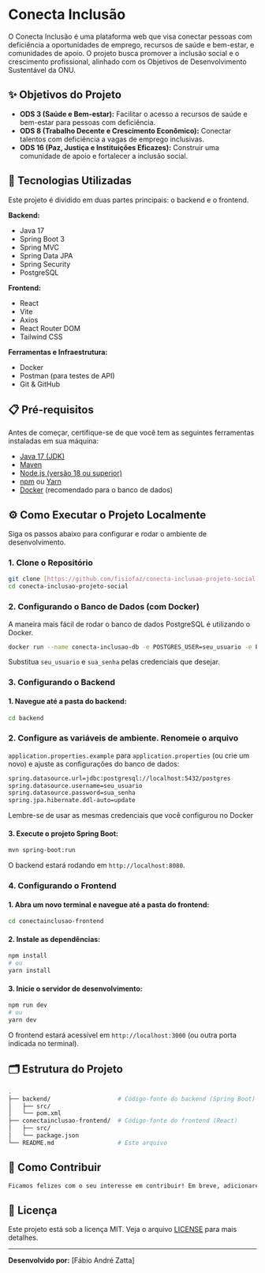 # Conecta Inclusão

O Conecta Inclusão é uma plataforma web que visa conectar pessoas com deficiência a oportunidades de emprego, recursos de saúde e bem-estar, e comunidades de apoio. O projeto busca promover a inclusão social e o crescimento profissional, alinhado com os Objetivos de Desenvolvimento Sustentável da ONU.

## ✨ Objetivos do Projeto

- **ODS 3 (Saúde e Bem-estar):** Facilitar o acesso a recursos de saúde e bem-estar para pessoas com deficiência.
- **ODS 8 (Trabalho Decente e Crescimento Econômico):** Conectar talentos com deficiência a vagas de emprego inclusivas.
- **ODS 16 (Paz, Justiça e Instituições Eficazes):** Construir uma comunidade de apoio e fortalecer a inclusão social.

## 🚀 Tecnologias Utilizadas

Este projeto é dividido em duas partes principais: o backend e o frontend.

**Backend:**
- Java 17
- Spring Boot 3
- Spring MVC
- Spring Data JPA
- Spring Security
- PostgreSQL

**Frontend:**
- React
- Vite
- Axios
- React Router DOM
- Tailwind CSS

**Ferramentas e Infraestrutura:**
- Docker
- Postman (para testes de API)
- Git & GitHub

## 📋 Pré-requisitos

Antes de começar, certifique-se de que você tem as seguintes ferramentas instaladas em sua máquina:

- [Java 17 (JDK)](https://www.oracle.com/java/technologies/javase/jdk17-archive-downloads.html)
- [Maven](https://maven.apache.org/download.cgi)
- [Node.js (versão 18 ou superior)](https://nodejs.org/en/)
- [npm](https://www.npmjs.com/) ou [Yarn](https://yarnpkg.com/)
- [Docker](https://www.docker.com/products/docker-desktop/) (recomendado para o banco de dados)

## ⚙️ Como Executar o Projeto Localmente

Siga os passos abaixo para configurar e rodar o ambiente de desenvolvimento.

### 1. Clone o Repositório

```bash
git clone [https://github.com/fisiofaz/conecta-inclusao-projeto-social.git](https://github.com/fisiofaz/conecta-inclusao-projeto-social.git)
cd conecta-inclusao-projeto-social
```

### 2. Configurando o Banco de Dados (com Docker)
A maneira mais fácil de rodar o banco de dados PostgreSQL é utilizando o Docker.

```bash
docker run --name conecta-inclusao-db -e POSTGRES_USER=seu_usuario -e POSTGRES_PASSWORD=sua_senha -p 5432:5432 -d postgres
```
Substitua ```seu_usuario``` e ```sua_senha``` pelas credenciais que desejar.

### 3. Configurando o Backend

#### 1. Navegue até a pasta do backend:
```bash
cd backend
```

### 2. Configure as variáveis de ambiente. Renomeie o arquivo
```application.properties.example``` para ```application.properties``` (ou crie um novo) e ajuste as configurações do banco de dados:
```bash
spring.datasource.url=jdbc:postgresql://localhost:5432/postgres
spring.datasource.username=seu_usuario
spring.datasource.password=sua_senha
spring.jpa.hibernate.ddl-auto=update
```
Lembre-se de usar as mesmas credenciais que você configurou no Docker

#### 3. Execute o projeto Spring Boot:
```bash
mvn spring-boot:run
```
O backend estará rodando em ```http://localhost:8080```.

### 4. Configurando o Frontend

#### 1. Abra um novo terminal e navegue até a pasta do frontend:
```bash
cd conectainclusao-frontend
```
#### 2. Instale as dependências:
```bash
npm install
# ou
yarn install
```
#### 3. Inicie o servidor de desenvolvimento:
```bash
npm run dev
# ou
yarn dev
```
O frontend estará acessível em ```http://localhost:3000``` (ou outra porta indicada no terminal).

## 🗂️ Estrutura do Projeto

```bash
.
├── backend/                   # Código-fonte do backend (Spring Boot)
│   ├── src/
│   └── pom.xml
├── conectainclusao-frontend/  # Código-fonte do frontend (React)
│   ├── src/
│   └── package.json
└── README.md                  # Este arquivo
```

## 🤝 Como Contribuir

```bash
Ficamos felizes com o seu interesse em contribuir! Em breve, adicionaremos um guia de contribuição (CONTRIBUTING.md) com mais detalhes sobre como você pode nos ajudar.
```

## 📄 Licença

Este projeto está sob a licença MIT. Veja o arquivo [LICENSE](LICENSE) para mais detalhes.

---

**Desenvolvido por:** [Fábio André Zatta]
